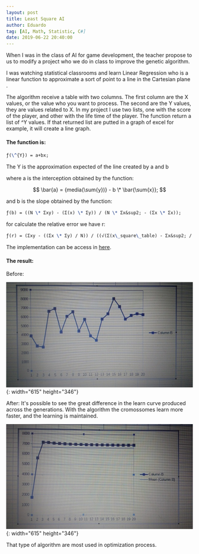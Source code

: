 ```yaml
---
layout: post
title: Least Square AI
author: Eduardo
tag: [AI, Math, Statistic, C#]
date: 2019-06-22 20:40:00
---
```


When I was in the class of AI for game development, the teacher propose to us to modify a project who we do in class to improve the genetic algorithm.

I was watching statistical classrooms and learn Linear Regression who is a linear function to approximate a sort of point to a line in the Cartesian plane .

The algorithm receive a table with two columns. The first column are the X values, or the value who you want to process. The second are the Y values, they are values related to X. In my project I use two lists, one with the score of the player, and other with the life time of the player. The function return a list of ^Y values. If that returned list are putted in a graph of excel for example, it will create a line graph.

#### The function is:

~~~tex
ƒ(\^{Y}) = a+bx;
~~~

The Y is the approximation expected of the line created by a and b

where a is the interception obtained by the function:

$$
    \bar{a} = {media(\sum{y})} - b \* \bar{\sum{x}};
$$

and b is the slope obtained by the function:

~~~tex
ƒ(b) = ((N \* Σxy) - (Σ(x) \* Σy)) / (N \* Σx&sup2; - (Σx \* Σx));
~~~

for calculate the relative error we have r:

~~~tex
ƒ(r) = (Σxy - ((Σx \* Σy) / N)) / ((√(Σ(x\_square\_table) - Σx&sup2; / N)) \* (√(Σx&sup2; - (Σx)&sup2; / N)));
~~~

The implementation can be access in [here](https://github.com/Lkledu/evolve-asteroids/blob/master/Assets/Scripts/LeastSquare.cs).

#### The result:

Before:

![Before implementation](/uploads/img-20190523-wa0014.jpeg "Before"){: width="615" height="346"}

After: It's possible to see the great difference in the learn curve produced across the generations. With the algorithm the cromossomes learn more faster, and the learning is maintained.

![After implementation](/uploads/img-20190523-wa0016.jpeg "After"){: width="615" height="346"}

That type of algorithm are most used in optimization process.